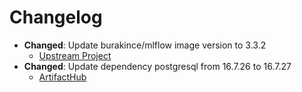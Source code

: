 # Changelog

- **Changed**: Update burakince/mlflow image version to 3.3.2
    - [Upstream Project](https://hub.docker.com/r/burakince/mlflow)
- **Changed**: Update dependency postgresql from 16.7.26 to 16.7.27
    - [ArtifactHub](https://artifacthub.io/packages/helm/bitnami/postgresql)
